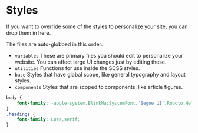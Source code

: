 # Styles

If you want to override some of the styles to personalize your site, you can drop them in here.

The files are auto-globbed in this order:

* `variables` These are primary files you should edit to personalize
	your website. You can affect large UI changes just by editing these.
* `utilities` Functions for use inside the SCSS styles.
* `base` Styles that have global scope, like general typography and
	layout styles.
* `components` Styles that are scoped to components, like article figures.

```css
body {
	font-family: -apple-system,BlinkMacSystemFont,'Segoe UI',Roboto,Helvetica,Arial,sans-serif,'Apple Color Emoji','Segoe UI Emoji','Segoe UI Symbol';
}
.headings {
	font-family: Lora,serif;
}

```
